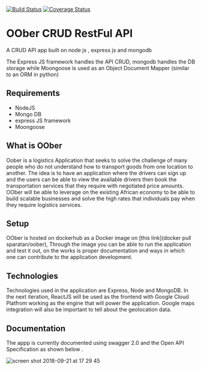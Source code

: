 [![Build Status](https://travis-ci.com/mwaz/oober-bck.svg?branch=master)](https://travis-ci.com/mwaz/oober-bck)
[![Coverage Status](https://coveralls.io/repos/github/mwaz/oober-bck/badge.svg?branch=master)](https://coveralls.io/github/mwaz/oober-bck?branch=master)

# OOber CRUD RestFul API 
A CRUD API app built on node js , express js and mongodb


The Express JS framework handles the API CRUD, mongodb handles the DB storage while Moongoose is used as an Object Document Mapper (similar to an ORM in python)

## Requirements

* NodeJS
* Mongo DB
* express JS framework
* Moongoose 

## What is OOber

Oober is a logistics Application that seeks to solve the challenge of many people who do not understand how to transport goods from one location to another. The idea is to have an application where the drivers can sign up and the users can be able to view the available drivers then book the transportation services that they require with negotiated price amounts. OOber will be able to leverage on the existing African economy to be able to build scalable businesses and solve the high rates that individuals pay when they require logistics services. 

## Setup 

OOber is hosted on dockerhub as a Docker image on [this link](docker pull sparatan/oober), Through the image you can be able to run the application and test it out, on the works is proper documentation and ways in which one can contribute to the application development. 

## Technologies
Technologies used in the application are Express, Node and MongoDB. In the next iteration, ReactJS will be used as the frontend with Google Cloud Platfrom working as the engine that will power the application. Google maps integration will also be important to tell about the geolocation data.

## Documentation 
The appp is currently documented using swagger 2.0 and the Open API Specification as shown below . 

![screen shot 2018-09-21 at 17 29 45](https://user-images.githubusercontent.com/10160787/45889084-35e35580-bdc8-11e8-992d-ba11d8858bb9.png)




